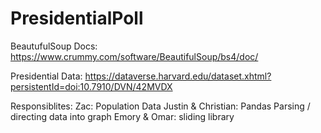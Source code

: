 # PresidentialPoll


BeautufulSoup Docs: https://www.crummy.com/software/BeautifulSoup/bs4/doc/

Presidential Data: https://dataverse.harvard.edu/dataset.xhtml?persistentId=doi:10.7910/DVN/42MVDX


Responsiblites: 
Zac: Population Data
Justin & Christian: Pandas Parsing / directing data into graph
Emory & Omar: sliding library





